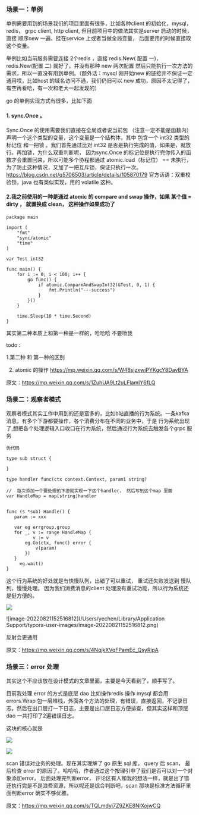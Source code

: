 ### 场景一：单例

单例需要用到的场景我们的项目里面有很多，比如各种client 的初始化，mysql， redis， grpc client, http client, 但目前项目中的做法其实是server 启动的时候， 直接 顺序new 一遍，挂在service 上或者当做全局变量， 后面要用的时候直接取这个变量。

举例比如当前服务需要连接 2个redis ，直接 redis.New( 配置 一)， redis.New(配置 二) 就好了。并没有那种 new 两次配置 然后只能执行一次方法的需求，所以一直没有用到单例。（题外话：mysql 刚开始new 的链接并不保证一定通用哎，比如host 的域名访问不通，我们仍旧可以 new 成功，原因不太记得了，有空再看哈，有一次和老大一起发现的）

go 的单例实现方式有很多，比如下面

#### 1. sync.Once 。 

Sync.Once 的使用需要我们直接在全局或者说当前包 （注意一定不能是函数内）声明一个这个类型的变量，这个变量是一个结构体，其中 包含一个 int32 类型的标记位 和一把锁 。我们首先通过比对 int32 是否是执行完成的值，如果是，就放行。再加锁，为什么双重判断呢， 因为sync.Once 的标记位是执行完你传入的函数才会重置回来，所以可能多个协程都通过  atomic.load（标记位） == 未执行， 为了防止这种情况，又加了一把互斥锁，保证只执行一次。https://blog.csdn.net/q5706503/article/details/105870179  官方话语：双重校验锁，java 也有类似实现，用的 volatile 这种。

#### 2.我之前使用的一种是通过 atomic 的 compare and swap 操作，如果 某个值 = dirty ， 就置换成  clean， 这种操作如果成功了

```
package main

import (
	"fmt"
	"sync/atomic"
	"time"
)

var Test int32

func main() {
	for i := 0; i < 100; i++ {
		go func() {
			if atomic.CompareAndSwapInt32(&Test, 0, 1) {
				fmt.Println("---success")
			}
		}()
	}

	time.Sleep(10 * time.Second)
}

```

其实第二种本质上和第一种是一样的，哈哈哈 不要喷我

todo :

 1.第二种 和 第一种的区别

2. atomic 的操作 https://mp.weixin.qq.com/s/W48sjzxwjPYKgcY8DavBYA

原文：https://mp.weixin.qq.com/s/1ZuhUA9Lt2uLFlamIY6fLQ



### 场景二：观察者模式

观察者模式其实工作中用到的还是蛮多的，比如b站直播的行为系统。一条kafka 消息，有多个下游都要操作，各个消费分布在不同的业务中，于是 行为系统出现了,想把各个处理逻辑入口收口在行为系统，然后通过行为系统去触发各个grpc 服务

```
伪代码

type sub struct {

}

type handler func(ctx context.Context, param1 string)

//  每次添加一个要处理的下游就实现一下这个handler， 然后写到这个map 里面
var HandleMap = map[string]handler


func (s *sub) Handle() {
   param := xxx
   
   var eg errgroup.group
   for _, v := range HandleMap {
   		  v := v
       eg.Go(ctx, func() error {
           v(param)
       })
   }
	 eg.wait()
}
```

这个行为系统的好处就是有快慢队列，出错了可以重试， 重试还失败发送到 慢队列，慢慢处理。 因为我们消费消息的client 处理没有重试功能，所以行为系统还是挺方便的。

![](https://cytuchuang-1256930988.cos.ap-shanghai.myqcloud.com/20220821152409.png)



![image-20220821152516812](/Users/yechen/Library/Application Support/typora-user-images/image-20220821152516812.png)

反射会更通用

原文：https://mp.weixin.qq.com/s/4NqjkXVqFPamEc_QsyRipA



### 场景三：error 处理

其实这个不应该放在设计模式的文章里面，主要是今天看到了，顺手写了。

目前我处理 error 的方式是底层 dao 比如操作redis 操作 mysql 都会用 errors.Wrap 包一层堆栈，外面各个方法的处理，有错误，直接返回，不记录日志。然后在出口层打一下日志，主要是出口层日志方便排查，但其实这样和顶层dao 一共打印了2遍错误日志。

这块的核心就是 

![](https://cytuchuang-1256930988.cos.ap-shanghai.myqcloud.com/20220821153231.png)

![](https://cytuchuang-1256930988.cos.ap-shanghai.myqcloud.com/20220821153250.png)

scan 错误对业务的处理。现在其实理解了 go 原生 sql 库， query 后 scan， 最后检查 error 的原因了。哈哈哈，作者通过这个按理引申了我们是否可以对一个对象添加error， 后面处理完判断error， 评论区有人和我的想法一样，就是出了错还执行完是不是浪费资源，所以呢还是综合判断吧，scan 那块是标准方法循环里面判断error 确实不够优雅。



原文：https://mp.weixin.qq.com/s/TQLmdyi7Z9ZKE8NIXojwCQ

